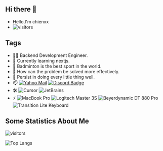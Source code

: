 ## Hi there 👋

- Hello,I'm chienxx
- ![visitors](https://komarev.com/ghpvc/?username=chienxx)

## Tags

- 👨‍💻 Backend Development Engineer.
- 🌱 Currently learning nextjs.
- 🏸 Badminton is the best sport in the world.
- 🤔 How can the problem be solved more effectively.
- 🌟 Persist in doing every little thing well.
- 📫 [![Yahoo Mail](https://img.shields.io/badge/-Yahoo%20Mail-430297?style=flat-square&logo=mail&logoColor=white&link=mailto:lancertut@yahoo.com)](mailto:lancertut@yahoo.com) [![Discord Badge](https://img.shields.io/badge/-Discord-5865F2?style=flat-square&logo=Discord&logoColor=white&link=https://discord.com/users/1028547869998841876)](https://discord.com/users/1028547869998841876)
- 🛠 ![Cursor](http://img.shields.io/badge/-Cursor-7F5FF8?style=flat-square&logo=cursor&logoColor=ffffff) ![JetBrains](http://img.shields.io/badge/-JetBrains%20IDEA-2C3E50?style=flat-square&logo=intellij-idea&logoColor=ffffff)
- ⚡ ![MacBook Pro](https://img.shields.io/badge/-MacBook%20Pro-333333?style=flat-square&logo=apple&logoColor=ffffff) ![Logitech Master 3S](https://img.shields.io/badge/Master%203S-00B0FF?style=flat-square&logo=logitech&logoColor=ffffff) ![Beyerdynamic DT 880 Pro](https://img.shields.io/badge/-Beyerdynamic%20DT%20880%20Pro-FF6F00?style=flat-square&logo=beyerdynamic&logoColor=ffffff) ![Transition Lite Keyboard](https://img.shields.io/badge/-Transition%20Lite%20Keyboard-6A1B9A?style=flat-square&logo=keyboard&logoColor=ffffff)

## Some Statistics About Me

![visitors](https://github-readme-stats.vercel.app/api?username=chienxx&rank_icon=github&theme=nightowl&show_icons=false)

![Top Langs](https://github-readme-stats.vercel.app/api/top-langs/?username=chienxx&layout=donut&theme=nightowl)
